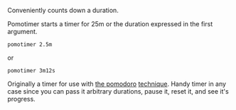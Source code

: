 Conveniently counts down a duration.

Pomotimer starts a timer for 25m or the duration expressed in the first
argument.

```
pomotimer 2.5m
```

or

```
pomotimer 3m12s
```

Originally a timer for use with [the pomodoro][1] [technique][2].  Handy timer in any case
since you can pass it arbitrary durations, pause it, reset it, and see it's
progress.

[1]: https://blog.afoolishmanifesto.com/posts/the-pomodoro-technique/
[2]: https://blog.afoolishmanifesto.com/posts/the-pomodoro-technique-three-years-later/
